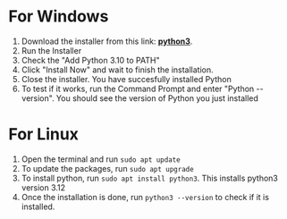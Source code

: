 # For Windows

1. Download the installer from this link: [**python3**](#https://www.python.org/downloads/release/python-340/).
2. Run the Installer
3. Check the "Add Python 3.10 to PATH"
4. Click "Install Now" and wait to finish the installation.
5. Close the installer. You have succesfully installed Python
6. To test if it works, run the Command Prompt and enter "Python --version". You should see the version of Python you just installed

# For Linux
1. Open the terminal and run `sudo apt update`
2. To update the packages, run `sudo apt upgrade`
3. To install python, run `sudo apt install python3`. This installs python3 version 3.12
4. Once the installation is done, run `python3 --version` to check if it is installed.
